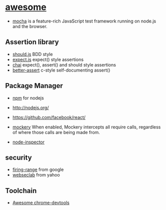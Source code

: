 # [awesome](https://github.com/sindresorhus/awesome)
* [mocha](http://mochajs.org/) is a feature-rich JavaScript test framework running on node.js and the browser.

## Assertion library
* [should.js](https://github.com/visionmedia/should.js) BDD style 
* [expect.js](https://github.com/LearnBoost/expect.js) expect() style assertions
* [chai](http://chaijs.com/) expect(), assert() and should style assertions
* [better-assert](https://github.com/visionmedia/better-assert) c-style self-documenting assert()

## Package Manager
* [npm](https://www.npmjs.com/) for nodejs

* http://nodejs.org/
* https://github.com/facebook/react/

* [mockery](https://github.com/mfncooper/mockery) When enabled, Mockery intercepts all require calls, regardless of where those calls are being made from.

* [node-inspector](https://github.com/node-inspector/node-inspector)


## security
* [firing-range](https://github.com/google/firing-range) from google
* [webseclab](https://github.com/yahoo/webseclab) from yahoo


## Toolchain
* [Awesome chrome-devtools](https://github.com/ChromeDevTools/awesome-chrome-devtools)
